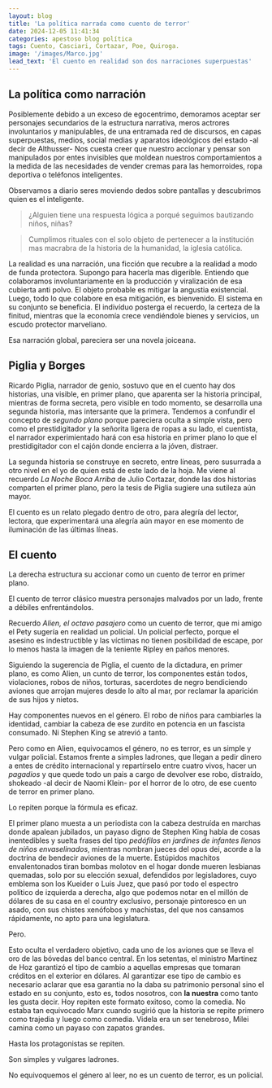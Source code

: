 ```yaml
---
layout: blog
title: 'La política narrada como cuento de terror'
date: 2024-12-05 11:41:34
categories: apestoso blog política
tags: Cuento, Casciari, Cortazar, Poe, Quiroga.
image: '/images/Marco.jpg'
lead_text: 'El cuento en realidad son dos narraciones superpuestas'
---
```


## La política como narración

Posiblemente debido a un exceso de egocentrimo, demoramos aceptar ser personajes secundarios de la estructura narrativa, meros actrores involuntarios y manipulables, de una entramada red de discursos, en capas superpuestas, medios, social medias y aparatos ideológicos del estado -al decir de Althusser- Nos cuesta creer que nuestro accionar y pensar son manipulados por entes invisibles que moldean nuestros comportamientos a la medida de las necesidades de vender cremas para las hemorroides, ropa deportiva o teléfonos inteligentes.


Observamos a diario seres moviendo dedos sobre pantallas y descubrimos quien es el inteligente.

> ¿Alguien tiene una respuesta lógica a porqué seguimos bautizando niños, niñas?

> Cumplimos rituales con el solo objeto de pertenecer a la institución mas macrabra de la historia de la humanidad, la iglesia católica.

La realidad es una narración, una ficción que recubre a la realidad a modo de funda protectora.  Supongo para hacerla mas digerible.  Entiendo que colaboramos involuntariamente en la producción y viralización de esa cubierta anti polvo.  El objeto probable es mitigar la angustia existencial.  Luego, todo lo que colabore en esa mitigación, es bienvenido.  El sistema en su conjunto se beneficia.  El indivíduo posterga el recuerdo, la certeza de la finitud, mientras que la economía crece vendiéndole bienes y servicios, un escudo protector marveliano.

Esa narración global, pareciera ser una novela joiceana. 

## Piglia y Borges

Ricardo Piglia, narrador de genio, sostuvo que en el cuento hay dos historias, una visible, en primer plano, que aparenta ser la historia principal, mientras de forma secreta, pero visible en todo momento, se desarrolla una segunda historia, mas intersante que la primera.  Tendemos a confundir el concepto de *segundo plano* porque pareciera oculta a simple vista, pero como el prestidigitador y la señorita ligera de ropas a su lado, el cuentista, el narrador experimientado hará con esa historia en primer plano lo que el prestidigitador con el cajón donde encierra a la jóven, distraer.

La segunda historia se construye en secreto, entre líneas, pero susurrada a otro nivel en el yo de quien está de este lado de la hoja.  Me viene al recuerdo *La Noche Boca Arriba* de Julio Cortazar, donde las dos historias comparten el primer plano, pero la tesis de Piglia sugiere una sutileza aún mayor.

El cuento es un relato plegado dentro de otro, para alegría del lector, lectora, que experimentará una alegría aún mayor en ese momento de iluminación de las últimas líneas.

## El cuento

La derecha estructura su accionar como un cuento de terror en primer plano.

El cuento de terror clásico muestra personajes malvados por un lado, frente a débiles enfrentándolos.

Recuerdo *Alien, el octavo pasajero* como un cuento de terror, que mi amigo el Pety sugería en realidad un policial.  Un policial perfecto, porque el asesino es indestructible y las víctimas no tienen posibilidad de escape, por lo menos hasta la imagen de la teniente Ripley en paños menores.

Siguiendo la sugerencia de Piglia, el cuento de la dictadura, en primer plano, es como Alien, un cunto de terror, los componentes están todos, violaciones, robos de niños, torturas, sacerdotes de negro bendiciendo aviones que arrojan mujeres desde lo alto al mar, por reclamar la aparición de sus hijos y nietos.  

Hay componentes nuevos en el género.  El robo de niños para cambiarles la identidad, cambiar la cabeza de ese zurdito en potencia en un fascista consumado.  Ni Stephen King se atrevió a tanto.

Pero como en Alien, equivocamos el género, no es terror, es un simple y vulgar policial.  Estamos frente a simples ladrones, que llegan a pedir dinero a entes de crédito internacional y repartírselo entre cuatro vivos, hacer un *pagadios* y que quede todo un pais a cargo de devolver ese robo, distraído, shokeado -al decir de Naomi Klein- por el horror de lo otro, de ese cuento de terror en primer plano.

Lo repiten porque la fórmula es eficaz.

El primer plano muesta a un periodista con la cabeza destruída en marchas donde apalean jubilados, un payaso digno de Stephen King habla de cosas inentedibles y suelta frases del tipo *pedófilos en jardines de infantes llenos de niños envaselinados*, mientras nombran jueces del opus dei, acorde a la doctrina de bendecir aviones de la muerte.  Estúpidos machitos envalentonados tiran bombas molotov en el hogar donde mueren lesbianas quemadas, solo por su elección sexual, defendidos por legisladores, cuyo emblema son los Kueider o Luis Juez, que pasó por todo el espectro político de izquierda a derecha, algo que podemos notar en el millón de dólares de su casa en el country exclusivo, personaje pintoresco en un asado, con sus chistes xenófobos y machistas, del que nos cansamos rápidamente, no apto para una legislatura.

Pero.

Esto oculta el verdadero objetivo, cada uno de los aviones que se lleva el oro de las bóvedas del banco central. En los setentas, el ministro Martinez de Hoz garantizó el tipo de cambio a aquellas empresas que tomaran créditos en el exterior en dólares.  Al garantizar ese tipo de cambio es necesario aclarar que esa garantia no la daba su patrimonio personal sino el estado en su conjunto, esto es, todos nosotros, con **la nuestra** como tanto les gusta decir.  Hoy repiten este formato exitoso, como la comedia.  No estaba tan equivocado Marx cuando sugirió que la historia se repite primero como trajedia y luego como comedia.  Videla era un ser tenebroso, Milei camina como un payaso con zapatos grandes. 

Hasta los protagonistas se repiten.

Son simples y vulgares ladrones.

No equivoquemos el género al leer, no es un cuento de terror, es un policial.
